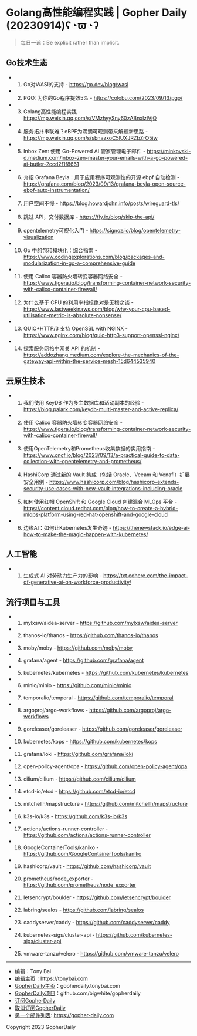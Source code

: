 # Golang高性能编程实践 | Gopher Daily (20230914)ʕ◔ϖ◔ʔ

>每日一谚：Be explicit rather than implicit.

## Go技术生态


- 1. Go对WASI的支持 - https://go.dev/blog/wasi

- 2. PGO: 为你的Go程序提效5% - https://colobu.com/2023/09/13/pgo/

- 3. Golang高性能编程实践 - https://mp.weixin.qq.com/s/VMzhyySny60zABnxlzlVjQ

- 4. 服务拓扑串联难？eBPF为滴滴可观测带来解题新思路 - https://mp.weixin.qq.com/s/sbnazxoC5lUXJRZbZrO5iw

- 5. Inbox Zen: 使用 Go-Powered AI 管家管理电子邮件 - https://minkovski-d.medium.com/inbox-zen-master-your-emails-with-a-go-powered-ai-butler-2ccd2f1f8661

- 6. 介绍 Grafana Beyla：用于应用程序可观测性的开源 ebpf 自动检测 - https://grafana.com/blog/2023/09/13/grafana-beyla-open-source-ebpf-auto-instrumentation/

- 7. 用户空间不慢 - https://blog.howardjohn.info/posts/wireguard-tls/

- 8. 跳过 API，交付数据库 - https://fly.io/blog/skip-the-api/

- 9. opentelemetry可视化入门 - https://signoz.io/blog/opentelemetry-visualization

- 10. Go 中的包和模块化：综合指南 - https://www.codingexplorations.com/blog/packages-and-modularization-in-go-a-comprehensive-guide

- 11. 使用 Calico 容器防火墙转变容器网络安全 - https://www.tigera.io/blog/transforming-container-network-security-with-calico-container-firewall/

- 12. 为什么基于 CPU 的利用率指标绝对是无稽之谈 - https://www.lastweekinaws.com/blog/why-your-cpu-based-utilisation-metric-is-absolute-nonsense/

- 13. QUIC&#43;HTTP/3 支持 OpenSSL with NGINX - https://www.nginx.com/blog/quic-http3-support-openssl-nginx/

- 14. 探索服务网格中网关 API 的机制 - https://addozhang.medium.com/explore-the-mechanics-of-the-gateway-api-within-the-service-mesh-15d644535940


## 云原生技术


- 1. 我们使用 KeyDB 作为多主数据库和活动副本的经验 - https://blog.palark.com/keydb-multi-master-and-active-replica/

- 2. 使用 Calico 容器防火墙转变容器网络安全 - https://www.tigera.io/blog/transforming-container-network-security-with-calico-container-firewall/

- 3. 使用OpenTelemetry和Prometheus收集数据的实用指南 - https://www.cncf.io/blog/2023/09/13/a-practical-guide-to-data-collection-with-opentelemetry-and-prometheus/

- 4. HashiCorp 通过新的 Vault 集成（包括 Oracle、Veeam 和 Venafi）扩展安全用例 - https://www.hashicorp.com/blog/hashicorp-extends-security-use-cases-with-new-vault-integrations-including-oracle

- 5. 如何使用红帽 OpenShift 和 Google Cloud 创建混合 MLOps 平台 - https://content.cloud.redhat.com/blog/how-to-create-a-hybrid-mlops-platform-using-red-hat-openshift-and-google-cloud

- 6. 边缘AI：如何让Kubernetes发生奇迹 - https://thenewstack.io/edge-ai-how-to-make-the-magic-happen-with-kubernetes/


## 人工智能


- 1. 生成式 AI 对劳动力生产力的影响 - https://txt.cohere.com/the-impact-of-generative-ai-on-workforce-productivity/


## 流行项目与工具


- 1. mylxsw/aidea-server - https://github.com/mylxsw/aidea-server

- 2. thanos-io/thanos - https://github.com/thanos-io/thanos

- 3. moby/moby - https://github.com/moby/moby

- 4. grafana/agent - https://github.com/grafana/agent

- 5. kubernetes/kubernetes - https://github.com/kubernetes/kubernetes

- 6. minio/minio - https://github.com/minio/minio

- 7. temporalio/temporal - https://github.com/temporalio/temporal

- 8. argoproj/argo-workflows - https://github.com/argoproj/argo-workflows

- 9. goreleaser/goreleaser - https://github.com/goreleaser/goreleaser

- 10. kubernetes/kops - https://github.com/kubernetes/kops

- 11. grafana/loki - https://github.com/grafana/loki

- 12. open-policy-agent/opa - https://github.com/open-policy-agent/opa

- 13. cilium/cilium - https://github.com/cilium/cilium

- 14. etcd-io/etcd - https://github.com/etcd-io/etcd

- 15. mitchellh/mapstructure - https://github.com/mitchellh/mapstructure

- 16. k3s-io/k3s - https://github.com/k3s-io/k3s

- 17. actions/actions-runner-controller - https://github.com/actions/actions-runner-controller

- 18. GoogleContainerTools/kaniko - https://github.com/GoogleContainerTools/kaniko

- 19. hashicorp/vault - https://github.com/hashicorp/vault

- 20. prometheus/node_exporter - https://github.com/prometheus/node_exporter

- 21. letsencrypt/boulder - https://github.com/letsencrypt/boulder

- 22. labring/sealos - https://github.com/labring/sealos

- 23. caddyserver/caddy - https://github.com/caddyserver/caddy

- 24. kubernetes-sigs/cluster-api - https://github.com/kubernetes-sigs/cluster-api

- 25. vmware-tanzu/velero - https://github.com/vmware-tanzu/velero


----

- 编辑：Tony Bai
- [编辑主页](https://tonybai.com)：https://tonybai.com
- [GopherDaily主页](https://gopherdaily.tonybai.com)：gopherdaily.tonybai.com
- [GopherDaily项目](https://github.com/bigwhite/gopherdaily)：github.com/bigwhite/gopherdaily
- [订阅GopherDaily](https://gopherdaily.tonybai.com/subscribe)
- [取消订阅GopherDaily](https://gopherdaily.tonybai.com/unsubscribe)
- [另一个邮件列表](https://gopher-daily.com): https://gopher-daily.com

Copyright 2023 GopherDaily
